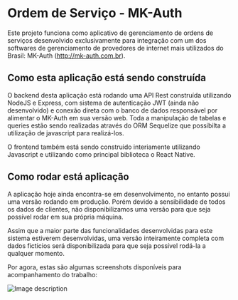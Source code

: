 # Ordem de Serviço - MK-Auth 
Este projeto funciona como aplicativo de gerenciamento de ordens de serviços desenvolvido exclusivamente para integração com um dos softwares de gerenciamento de provedores de internet mais utilizados do Brasil: MK-Auth (http://mk-auth.com.br).

## Como esta aplicação está sendo construída
O backend desta aplicação está rodando uma API Rest construída utilizando NodeJS e Express, com sistema de autenticação JWT (ainda não desenvolvido) e conexão direta com o banco de dados responsável por alimentar o MK-Auth em sua versão web. Toda a manipulação de tabelas e queries estão sendo realizadas através do ORM Sequelize que possibilta a utilização de javascript para realizá-los.

O frontend também está sendo construido interiamente utilizando Javascript e utilizando como principal biblioteca o React Native.

## Como rodar está aplicação
A aplicação hoje ainda encontra-se em desenvolvimento, no entanto possui uma versão rodando em produção. Porém devido a sensibilidade de todos os dados de clientes, não disponibilizamos uma versão para que seja possível rodar em sua própria máquina.

Assim que a maior parte das funcionalidades desenvolvidas para este sistema estiverem desenvolvidas, uma versão inteiramente completa com dados ficticios será disponibilizada para que seja possível rodá-la a qualquer momento.

Por agora, estas são algumas screenshots disponíveis para acompanhamento do trabalho:


![Image description](https://ibb.co/Ks7WF65)
